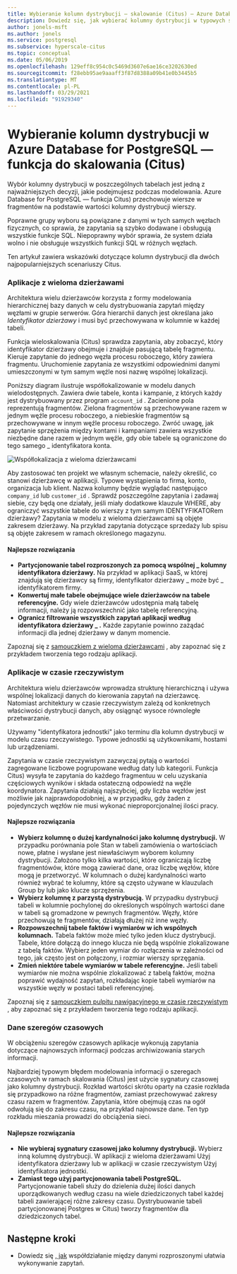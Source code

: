 ```yaml
---
title: Wybieranie kolumn dystrybucji — skalowanie (Citus) — Azure Database for PostgreSQL
description: Dowiedz się, jak wybierać kolumny dystrybucji w typowych scenariuszach w Azure Database for PostgreSQL-Citus.
author: jonels-msft
ms.author: jonels
ms.service: postgresql
ms.subservice: hyperscale-citus
ms.topic: conceptual
ms.date: 05/06/2019
ms.openlocfilehash: 129eff8c954c0c5469d3607e6ae16ce3202630ed
ms.sourcegitcommit: f28ebb95ae9aaaff3f87d8388a09b41e0b3445b5
ms.translationtype: MT
ms.contentlocale: pl-PL
ms.lasthandoff: 03/29/2021
ms.locfileid: "91929340"
---
```

# <a name="choose-distribution-columns-in-azure-database-for-postgresql--hyperscale-citus"></a>Wybieranie kolumn dystrybucji w Azure Database for PostgreSQL — funkcja do skalowania (Citus)

Wybór kolumny dystrybucji w poszczególnych tabelach jest jedną z najważniejszych decyzji, jakie podejmujesz podczas modelowania. Azure Database for PostgreSQL — funkcja Citus) przechowuje wiersze w fragmentów na podstawie wartości kolumny dystrybucji wierszy.

Poprawne grupy wyboru są powiązane z danymi w tych samych węzłach fizycznych, co sprawia, że zapytania są szybko dodawane i obsługują wszystkie funkcje SQL. Niepoprawny wybór sprawia, że system działa wolno i nie obsługuje wszystkich funkcji SQL w różnych węzłach.

Ten artykuł zawiera wskazówki dotyczące kolumn dystrybucji dla dwóch najpopularniejszych scenariuszy Citus.

### <a name="multi-tenant-apps"></a>Aplikacje z wieloma dzierżawami

Architektura wielu dzierżawców korzysta z formy modelowania hierarchicznej bazy danych w celu dystrybuowania zapytań między węzłami w grupie serwerów. Góra hierarchii danych jest określana jako *Identyfikator dzierżawy* i musi być przechowywana w kolumnie w każdej tabeli.

Funkcja wieloskalowania (Citus) sprawdza zapytania, aby zobaczyć, który identyfikator dzierżawy obejmuje i znajduje pasującą tabelę fragmentu. Kieruje zapytanie do jednego węzła procesu roboczego, który zawiera fragmentu. Uruchomienie zapytania ze wszystkimi odpowiednimi danymi umieszczonymi w tym samym węźle nosi nazwę wspólnej lokalizacji.

Poniższy diagram ilustruje współlokalizowanie w modelu danych wielodostępnych. Zawiera dwie tabele, konta i kampanie, z których każdy jest dystrybuowany przez program `account_id` . Zacienione pola reprezentują fragmentów. Zielona fragmentów są przechowywane razem w jednym węźle procesu roboczego, a niebieskie fragmentów są przechowywane w innym węźle procesu roboczego. Zwróć uwagę, jak zapytanie sprzężenia między kontami i kampaniami zawiera wszystkie niezbędne dane razem w jednym węźle, gdy obie tabele są ograniczone do tego samego \_ identyfikatora konta.

![Współlokalizacja z wieloma dzierżawcami](media/concepts-hyperscale-choosing-distribution-column/multi-tenant-colocation.png)

Aby zastosować ten projekt we własnym schemacie, należy określić, co stanowi dzierżawcę w aplikacji. Typowe wystąpienia to firma, konto, organizacja lub klient. Nazwa kolumny będzie wyglądać następująco `company_id` lub `customer_id` . Sprawdź poszczególne zapytania i zadawaj siebie, czy będą one działały, jeśli miały dodatkowe klauzule WHERE, aby ograniczyć wszystkie tabele do wierszy z tym samym IDENTYFIKATORem dzierżawy?
Zapytania w modelu z wieloma dzierżawcami są objęte zakresem dzierżawy. Na przykład zapytania dotyczące sprzedaży lub spisu są objęte zakresem w ramach określonego magazynu.

#### <a name="best-practices"></a>Najlepsze rozwiązania

-   **Partycjonowanie tabel rozproszonych za pomocą wspólnej \_ kolumny identyfikatora dzierżawy.** Na przykład w aplikacji SaaS, w której znajdują się dzierżawcy są firmy, identyfikator dzierżawy \_ może być \_ identyfikatorem firmy.
-   **Konwertuj małe tabele obejmujące wiele dzierżawców na tabele referencyjne.** Gdy wiele dzierżawców udostępnia małą tabelę informacji, należy ją rozpowszechnić jako tabelę referencyjną.
-   **Ogranicz filtrowanie wszystkich zapytań aplikacji według identyfikatora dzierżawy \_ .** Każde zapytanie powinno zażądać informacji dla jednej dzierżawy w danym momencie.

Zapoznaj się z [samouczkiem z wieloma dzierżawcami](./tutorial-design-database-hyperscale-multi-tenant.md) , aby zapoznać się z przykładem tworzenia tego rodzaju aplikacji.

### <a name="real-time-apps"></a>Aplikacje w czasie rzeczywistym

Architektura wielu dzierżawców wprowadza strukturę hierarchiczną i używa wspólnej lokalizacji danych do kierowania zapytań na dzierżawcę. Natomiast architektury w czasie rzeczywistym zależą od konkretnych właściwości dystrybucji danych, aby osiągnąć wysoce równoległe przetwarzanie.

Używamy "identyfikatora jednostki" jako terminu dla kolumn dystrybucji w modelu czasu rzeczywistego. Typowe jednostki są użytkownikami, hostami lub urządzeniami.

Zapytania w czasie rzeczywistym zazwyczaj pytają o wartości zagregowane liczbowe pogrupowane według daty lub kategorii. Funkcja Citus) wysyła te zapytania do każdego fragmentuu w celu uzyskania częściowych wyników i składa ostateczną odpowiedź na węźle koordynatora. Zapytania działają najszybciej, gdy liczba węzłów jest możliwie jak najprawdopodobniej, a w przypadku, gdy żaden z pojedynczych węzłów nie musi wykonać nieproporcjonalnej ilości pracy.

#### <a name="best-practices"></a>Najlepsze rozwiązania

-   **Wybierz kolumnę o dużej kardynalności jako kolumnę dystrybucji.** W przypadku porównania pole Stan w tabeli zamówienia o wartościach nowe, płatne i wysłane jest niewłaściwym wyborem kolumny dystrybucji. Założono tylko kilka wartości, które ograniczają liczbę fragmentówów, które mogą zawierać dane, oraz liczbę węzłów, które mogą je przetworzyć. W kolumnach o dużej kardynalności warto również wybrać te kolumny, które są często używane w klauzulach Group by lub jako klucze sprzężenia.
-   **Wybierz kolumnę z parzystą dystrybucją.** W przypadku dystrybucji tabeli w kolumnie pochylonej do określonych wspólnych wartości dane w tabeli są gromadzone w pewnych fragmentów. Węzły, które przechowują te fragmentów, działają dłużej niż inne węzły.
-   **Rozpowszechnij tabele faktów i wymiarów w ich wspólnych kolumnach.**
    Tabela faktów może mieć tylko jeden klucz dystrybucji. Tabele, które dołączą do innego klucza nie będą wspólnie zlokalizowane z tabelą faktów. Wybierz jeden wymiar do rozłączenia w zależności od tego, jak często jest on połączony, i rozmiar wierszy sprzęgania.
-   **Zmień niektóre tabele wymiarów w tabele referencyjne.** Jeśli tabeli wymiarów nie można wspólnie zlokalizować z tabelą faktów, można poprawić wydajność zapytań, rozkładając kopie tabeli wymiarów na wszystkie węzły w postaci tabeli referencyjnej.

Zapoznaj się z [samouczkiem pulpitu nawigacyjnego w czasie rzeczywistym](./tutorial-design-database-hyperscale-realtime.md) , aby zapoznać się z przykładem tworzenia tego rodzaju aplikacji.

### <a name="time-series-data"></a>Dane szeregów czasowych

W obciążeniu szeregów czasowych aplikacje wykonują zapytania dotyczące najnowszych informacji podczas archiwizowania starych informacji.

Najbardziej typowym błędem modelowania informacji o szeregach czasowych w ramach skalowania (Citus) jest użycie sygnatury czasowej jako kolumny dystrybucji. Rozkład wartości skrótu oparty na czasie rozkłada się przypadkowo na różne fragmentów, zamiast przechowywać zakresy czasu razem w fragmentów. Zapytania, które obejmują czas na ogół odwołują się do zakresu czasu, na przykład najnowsze dane. Ten typ rozkładu mieszania prowadzi do obciążenia sieci.

#### <a name="best-practices"></a>Najlepsze rozwiązania

-   **Nie wybieraj sygnatury czasowej jako kolumny dystrybucji.** Wybierz inną kolumnę dystrybucji. W aplikacji z wieloma dzierżawami Użyj identyfikatora dzierżawy lub w aplikacji w czasie rzeczywistym Użyj identyfikatora jednostki.
-   **Zamiast tego użyj partycjonowania tabeli PostgreSQL.** Partycjonowanie tabeli służy do dzielenia dużej ilości danych uporządkowanych według czasu na wiele dziedziczonych tabel każdej tabeli zawierającej różne zakresy czasu. Dystrybuowanie tabeli partycjonowanej Postgres w Citus) tworzy fragmentów dla dziedziczonych tabel.

## <a name="next-steps"></a>Następne kroki
- Dowiedz się [, jak](concepts-hyperscale-colocation.md) współdziałanie między danymi rozproszonymi ułatwia wykonywanie zapytań.
